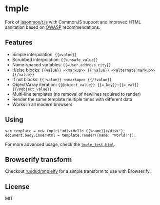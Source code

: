 # tmple
Fork of [jasonmoo/t.js](https://github.com/jasonmoo/t.js) with CommonJS support
and improved HTML sanitation based on [OWASP][] recommendations. 


## Features
 * Simple interpolation: `{{=value}}`
 * Scrubbed interpolation: `{{%unsafe_value}}`
 * Name-spaced variables: `{{=User.address.city}}`
 * If/else blocks: `{{value}} <<markup>> {{:value}} <<alternate markup>> {{/value}}`
 * If not blocks: `{{!value}} <<markup>> {{/!value}}`
 * Object/Array iteration: `{{@object_value}} {{=_key}}:{{=_val}} {{/@object_value}}`
 * Multi-line templates (no removal of newlines required to render)
 * Render the same template multiple times with different data
 * Works in all modern browsers


## Using

```
var template = new tmple("<div>Hello {{%name}}</div>");
document.body.innerHtml = template.render({name: "World!"});
```

For more advanced usage, check the
[`tmple_test.html`](https://github.com/ruudud/tmple/blob/master/tmple_test.html).


## Browserify transform
Checkout [ruudud/tmpleify](https://github.com/ruudud/tmpleify) for a simple
transform to use with Browserify.


## License
MIT


[OWASP]: https://www.owasp.org/index.php/XSS_(Cross_Site_Scripting)_Prevention_Cheat_Sheet#RULE_.231_-_HTML_Escape_Before_Inserting_Untrusted_Data_into_HTML_Element_Content
